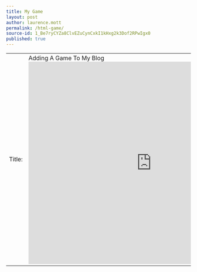 ```yaml
---
title: My Game
layout: post
author: laurence.mott
permalink: /html-game/
source-id: 1_Be7ryCYZa8ClvEZuCynCxkI1kHxg2k3Dof2RPwIgx0
published: true
---
```

<table>
  <tr>
    <td>Title:  </td>
    <td>Adding A Game To My Blog
<iframe src="http://www.freeonlinegames.com/embed/142836" width="670" height="550" frameborder="no" scrolling="no"></iframe>
